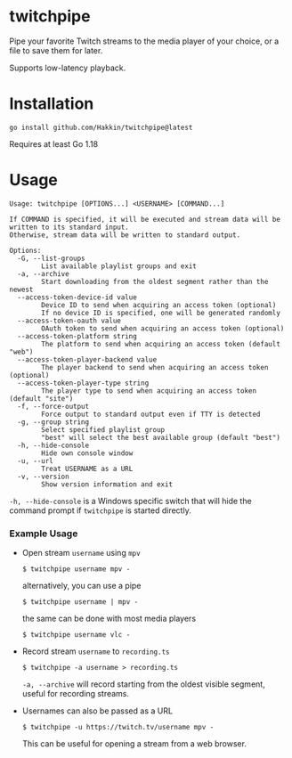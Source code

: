 # twitchpipe
Pipe your favorite Twitch streams to the media player of your choice, or a file to save them for later.

Supports low-latency playback.

# Installation
```
go install github.com/Hakkin/twitchpipe@latest
```
Requires at least Go 1.18

# Usage
```
Usage: twitchpipe [OPTIONS...] <USERNAME> [COMMAND...]

If COMMAND is specified, it will be executed and stream data will be
written to its standard input.
Otherwise, stream data will be written to standard output.

Options:
  -G, --list-groups
        List available playlist groups and exit
  -a, --archive
        Start downloading from the oldest segment rather than the newest
  --access-token-device-id value
        Device ID to send when acquiring an access token (optional)
        If no device ID is specified, one will be generated randomly
  --access-token-oauth value
        OAuth token to send when acquiring an access token (optional)
  --access-token-platform string
        The platform to send when acquiring an access token (default "web")
  --access-token-player-backend value
        The player backend to send when acquiring an access token (optional)
  --access-token-player-type string
        The player type to send when acquiring an access token (default "site")
  -f, --force-output
        Force output to standard output even if TTY is detected
  -g, --group string
        Select specified playlist group
        "best" will select the best available group (default "best")
  -h, --hide-console
        Hide own console window
  -u, --url
        Treat USERNAME as a URL
  -v, --version
        Show version information and exit
```
`-h, --hide-console` is  a Windows specific switch that will hide the command prompt if `twitchpipe` is started directly.

### Example Usage
* Open stream `username` using `mpv`
  ```
  $ twitchpipe username mpv -
  ```
  
  alternatively, you can use a pipe
  
  ```
  $ twitchpipe username | mpv -
  ```
  
  the same can be done with most media players
  
  ```
  $ twitchpipe username vlc -
  ```
* Record stream `username` to `recording.ts`
  ```
  $ twitchpipe -a username > recording.ts
  ```
  `-a, --archive` will record starting from the oldest visible segment, useful for recording streams.
* Usernames can also be passed as a URL
  ```
  $ twitchpipe -u https://twitch.tv/username mpv -
  ```
  This can be useful for opening a stream from a web browser.